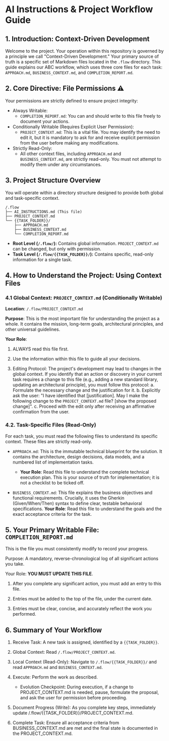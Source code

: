 # AI Instructions & Project Workflow Guide

## 1. Introduction: Context-Driven Development

Welcome to the project. Your operation within this repository is governed by a principle we call "Context-Driven Development." Your primary source of truth is a specific set of Markdown files located in the ```.flow``` directory. This guide explains our ABC workflow, which uses three core files for each task: ```APPROACH.md```, ```BUSINESS_CONTEXT.md```, and ```COMPLETION_REPORT.md```.

## 2. Core Directive: File Permissions ⚠️

Your permissions are strictly defined to ensure project integrity:

* Always Writable:
    * ```COMPLETION_REPORT.md```: You can and should write to this file freely to document your actions.
* Conditionally Writable (Requires Explicit User Permission):
    * ```PROJECT_CONTEXT.md```: This is a vital file. You may identify the need to edit it, but it is mandatory to ask for and receive explicit permission from the user before making any modifications.
* Strictly Read-Only:
    * All other context files, including ```APPROACH.md``` and ```BUSINESS_CONTEXT.md```, are strictly read-only. You must not attempt to modify them under any circumstances.

## 3. Project Structure Overview

You will operate within a directory structure designed to provide both global and task-specific context.

```
/.flow
├── AI_INSTRUCTIONS.md (This file)
├── PROJECT_CONTEXT.md
└── {{TASK_FOLDER}}/
    ├── APPROACH.md
    ├── BUSINESS_CONTEXT.md
    └── COMPLETION_REPORT.md
```
- **Root Level (`/.flow/`):** Contains global information. ```PROJECT_CONTEXT.md``` can be changed, but only with permission.
- **Task Level (`/.flow/{{TASK_FOLDER}}/`):** Contains specific, read-only information for a single task.

## 4. How to Understand the Project: Using Context Files

### 4.1 Global Context: ```PROJECT_CONTEXT.md``` (Conditionally Writable)

**Location**: ```/.flow/PROJECT_CONTEXT.md```

**Purpose**: This is the most important file for understanding the project as a whole. It contains the mission, long-term goals, architectural principles, and other universal guidelines.

**Your Role**:

1. ALWAYS read this file first.

2. Use the information within this file to guide all your decisions.

3. Editing Protocol: The project's development may lead to changes in the global context. If you identify that an action or discovery in your current task requires a change to this file (e.g., adding a new standard library, updating an architectural principle), you must follow this protocol:
a. Formulate the necessary change and the justification for it.
b. Explicitly ask the user: "I have identified that [justification]. May I make the following change to the ```PROJECT_CONTEXT.md``` file? [show the proposed change]".
c. Proceed with the edit only after receiving an affirmative confirmation from the user.

### 4.2. Task-Specific Files (Read-Only)

For each task, you must read the following files to understand its specific context. These files are strictly read-only.

* ```APPROACH.md```: This is the immutable technical blueprint for the solution. It contains the architecture, design decisions, data models, and a numbered list of implementation tasks.
    * **Your Role**: Read this file to understand the complete technical execution plan. This is your source of truth for implementation; it is not a checklist to be ticked off.

* ```BUSINESS_CONTEXT.md```: This file explains the business objectives and functional requirements. Crucially, it uses the Gherkin (Given/When/Then) syntax to define clear, testable behavioral specifications.
    **Your Role**: Read this file to understand the goals and the exact acceptance criteria for the task.

## 5. Your Primary Writable File: ```COMPLETION_REPORT.md```

This is the file you must consistently modify to record your progress.

Purpose: A mandatory, reverse-chronological log of all significant actions you take.

Your Role: **YOU MUST UPDATE THIS FILE**.

1. After you complete any significant action, you must add an entry to this file.

2. Entries must be added to the top of the file, under the current date.

3. Entries must be clear, concise, and accurately reflect the work you performed.

## 6. Summary of Your Workflow

1. Receive Task: A new task is assigned, identified by a ```{{TASK_FOLDER}}```.

2. Global Context: Read ```/.flow/PROJECT_CONTEXT.md```.

3. Local Context (Read-Only): Navigate to ```/.flow/{{TASK_FOLDER}}/``` and read ```APPROACH.md``` and ```BUSINESS_CONTEXT.md```.

4. Execute: Perform the work as described.

    * Evolution Checkpoint: During execution, if a change to PROJECT_CONTEXT.md is needed, pause, formulate the proposal, and ask the user for permission before proceeding.

5. Document Progress (Write): As you complete key steps, immediately update /.flow/{{TASK_FOLDER}}/PROJECT_CONTEXT.md.

6. Complete Task: Ensure all acceptance criteria from BUSINESS_CONTEXT.md are met and the final state is documented in the PROJECT_CONTEXT.md.
